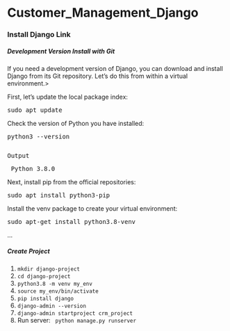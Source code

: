 # Customer_Management_Django


<h3>Install Django <a href="https://www.digitalocean.com/community/tutorials/how-to-install-the-django-web-framework-on-ubuntu-18-04"></a>Link</h3>
<h5>Development Version Install with Git</h5>
<p>If you need a development version of Django, you can download and install Django from its Git repository. Let’s do this from within a virtual environment.></p>
<p>First, let’s update the local package index:</p>
<pre>sudo apt update</pre>
<p>Check the version of Python you have installed:</p>
<pre>python3 --version</pre>
<pre><p color="grey">Output</p> Python 3.8.0</pre>
<p>Next, install pip from the official repositories:</p>
<pre>sudo apt install python3-pip</pre>
<p>Install the venv package to create your virtual environment:</p>
<pre color="grey">sudo apt-get install python3.8-venv</pre>
... 
<h5>Create Project</h5>
  <ol>
    <li><code>mkdir django-project</code></li>
    <li><code>cd django-project</code></li>
    <li><code>python3.8 -m venv my_env</code></li>
    <li><code>source my_env/bin/activate</code></li>
    <li><code>pip install django</code></li>
    <li><code>django-admin --version</code></li>
    <li><code>django-admin startproject crm_project</code></li>
    <li>Run server: <code> python manage.py runserver</code></li>
  </ol>








